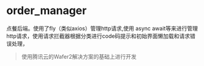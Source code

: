 # order_manager
点餐后端。使用了fly（类似axios）管理http请求,使用 async await等来进行管理http请求，使用请求拦截器根据分类进行code码提示和初始界面懒加载和请求错误处理，

> 使用腾讯云的Wafer2解决方案的基础上进行开发

